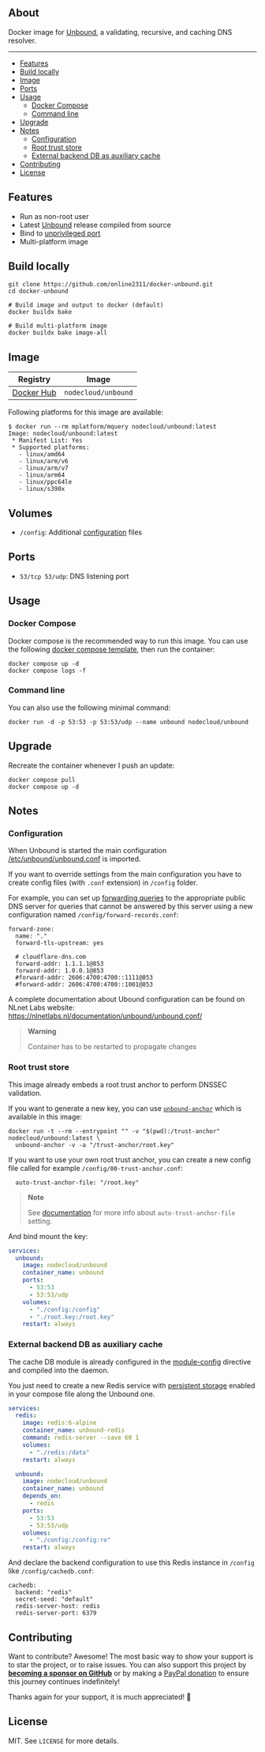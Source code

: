 
## About

Docker image for [Unbound](https://unbound.net/), a validating, recursive, and
caching DNS resolver.

___

* [Features](#features)
* [Build locally](#build-locally)
* [Image](#image)
* [Ports](#ports)
* [Usage](#usage)
  * [Docker Compose](#docker-compose)
  * [Command line](#command-line)
* [Upgrade](#upgrade)
* [Notes](#notes)
  * [Configuration](#configuration)
  * [Root trust store](#root-trust-store)
  * [External backend DB as auxiliary cache](#external-backend-db-as-auxiliary-cache)
* [Contributing](#contributing)
* [License](#license)

## Features

* Run as non-root user
* Latest [Unbound](https://nlnetlabs.nl/projects/unbound/download/) release compiled from source
* Bind to [unprivileged port](#ports)
* Multi-platform image

## Build locally

```shell
git clone https://github.com/online2311/docker-unbound.git
cd docker-unbound

# Build image and output to docker (default)
docker buildx bake

# Build multi-platform image
docker buildx bake image-all
```

## Image

| Registry                                                                                           | Image                       |
|----------------------------------------------------------------------------------------------------|-----------------------------|
| [Docker Hub](https://hub.docker.com/r/nodecloud/unbound/)                                           | `nodecloud/unbound`          |


Following platforms for this image are available:

```
$ docker run --rm mplatform/mquery nodecloud/unbound:latest
Image: nodecloud/unbound:latest
 * Manifest List: Yes
 * Supported platforms:
   - linux/amd64
   - linux/arm/v6
   - linux/arm/v7
   - linux/arm64
   - linux/ppc64le
   - linux/s390x
```

## Volumes

* `/config`: Additional [configuration](#configuration) files

## Ports

* `53/tcp 53/udp`: DNS listening port

## Usage

### Docker Compose

Docker compose is the recommended way to run this image. You can use the
following [docker compose template](examples/compose/docker-compose.yml), then
run the container:

```shell
docker compose up -d
docker compose logs -f
```

### Command line

You can also use the following minimal command:

```shell
docker run -d -p 53:53 -p 53:53/udp --name unbound nodecloud/unbound
```

## Upgrade

Recreate the container whenever I push an update:

```shell
docker compose pull
docker compose up -d
```

## Notes

### Configuration

When Unbound is started the main configuration [/etc/unbound/unbound.conf](rootfs/etc/unbound/unbound.conf)
is imported.

If you want to override settings from the main configuration you have to create
config files (with `.conf` extension) in `/config` folder.

For example, you can set up [forwarding queries](https://nlnetlabs.nl/documentation/unbound/unbound.conf/#forward-host)
to the appropriate public DNS server for queries that cannot be answered by
this server using a new configuration named `/config/forward-records.conf`:

```text
forward-zone:
  name: "."
  forward-tls-upstream: yes

  # cloudflare-dns.com
  forward-addr: 1.1.1.1@853
  forward-addr: 1.0.0.1@853
  #forward-addr: 2606:4700:4700::1111@853
  #forward-addr: 2606:4700:4700::1001@853
```

A complete documentation about Ubound configuration can be found on
NLnet Labs website: https://nlnetlabs.nl/documentation/unbound/unbound.conf/

> **Warning**
> 
> Container has to be restarted to propagate changes

### Root trust store

This image already embeds a root trust anchor to perform DNSSEC validation.

If you want to generate a new key, you can use [`unbound-anchor`](https://nlnetlabs.nl/documentation/unbound/unbound-anchor/)
which is available in this image:

```shell
docker run -t --rm --entrypoint "" -v "$(pwd):/trust-anchor" nodecloud/unbound:latest \
  unbound-anchor -v -a "/trust-anchor/root.key"
```

If you want to use your own root trust anchor, you can create a new config file
called for example `/config/00-trust-anchor.conf`:

```text
  auto-trust-anchor-file: "/root.key"
```

> **Note**
> 
> See [documentation](https://nlnetlabs.nl/documentation/unbound/unbound.conf/#auto-trust-anchor-file)
> for more info about `auto-trust-anchor-file` setting.

And bind mount the key:

```yaml
services:
  unbound:
    image: nodecloud/unbound
    container_name: unbound
    ports:
      - 53:53
      - 53:53/udp
    volumes:
      - "./config:/config"
      - "./root.key:/root.key"
    restart: always
```

### External backend DB as auxiliary cache

The cache DB module is already configured in the [module-config](rootfs/etc/unbound/unbound.conf)
directive and compiled into the daemon.

You just need to create a new Redis service with [persistent storage](https://github.com/docker-library/docs/tree/master/redis#start-with-persistent-storage)
enabled in your compose file along the Unbound one.

```yaml
services:
  redis:
    image: redis:6-alpine
    container_name: unbound-redis
    command: redis-server --save 60 1
    volumes:
      - "./redis:/data"
    restart: always

  unbound:
    image: nodecloud/unbound
    container_name: unbound
    depends_on:
      - redis
    ports:
      - 53:53
      - 53:53/udp
    volumes:
      - "./config:/config:ro"
    restart: always
```

And declare the backend configuration to use this Redis instance in `/config`
like `/config/cachedb.conf`:

```text
cachedb:
  backend: "redis"
  secret-seed: "default"
  redis-server-host: redis
  redis-server-port: 6379
```

## Contributing

Want to contribute? Awesome! The most basic way to show your support is to star
the project, or to raise issues. You can also support this project by [**becoming a sponsor on GitHub**](https://github.com/sponsors/crazy-max)
or by making a [PayPal donation](https://www.paypal.me/crazyws) to ensure this
journey continues indefinitely!

Thanks again for your support, it is much appreciated! :pray:

## License

MIT. See `LICENSE` for more details.
